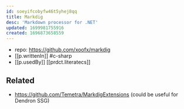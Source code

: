 ```yaml
---
id: soeyifcobyfw46t5yhej8qq
title: Markdig
desc: 'Markdown processor for .NET'
updated: 1699981755916
created: 1696873658559
---
```


- repo: https://github.com/xoofx/markdig
- [[p.writtenIn]] #c-sharp
- [[p.usedBy]] [[prdct.literatecs]]

## Related

- https://github.com/Temetra/MarkdigExtensions (could be useful for Dendron SSG)